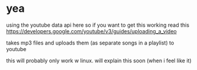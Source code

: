 # yea

using the youtube data api here so if you want to get this working read this
https://developers.google.com/youtube/v3/guides/uploading_a_video

takes mp3 files and uploads them (as separate songs in a playlist) to youtube

this will probably only work w linux. will explain this soon (when i feel like it)

